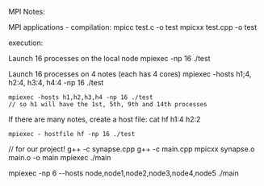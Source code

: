 MPI Notes:

MPI applications - compilation:
    mpicc test.c -o test
    mpicxx test.cpp -o test

execution:

Launch 16 processes on the local node
    mpiexec -np 16 ./test

Launch 16 processes on 4 notes (each has 4 cores)
    mpiexec -hosts h1;4, h2:4, h3:4, h4:4 -np 16 ./test

    mpiexec -hosts h1,h2,h3,h4 -np 16 ./test
    // so h1 will have the 1st, 5th, 9th and 14th processes

If there are many notes, create a host file:
    cat hf
        h1:4
        h2:2

    mpiexec - hostfile hf -np 16 ./test

// for our project!
g++ -c synapse.cpp
g++ -c main.cpp
mpicxx synapse.o main.o -o main
mpiexec ./main

mpiexec -np 6 --hosts node,node1,node2,node3,node4,node5 ./main
